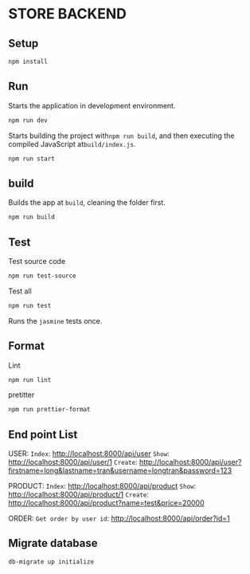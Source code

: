 # STORE BACKEND

## Setup

```sh
npm install
```

## Run

Starts the application in development environment.

```sh
npm run dev
```

Starts building the project with`npm run build`, and then executing the compiled JavaScript at`build/index.js`.

```sh
npm run start
```

## build

Builds the app at `build`, cleaning the folder first.

```sh
npm run build
```

## Test

Test source code

```sh
npm run test-source
```

Test all

```sh
npm run test
```

Runs the `jasmine` tests once.

## Format

Lint

```sh
npm run lint
```

pretitter

```sh
npm run prettier-format
```

## End point List

USER:
`Index`: <http://localhost:8000/api/user>
`Show`: <http://localhost:8000/api/user/1>
`Create`: <http://localhost:8000/api/user?firstname=long&lastname=tran&username=longtran&password=123>

PRODUCT:
`Index`: <http://localhost:8000/api/product>
`Show`: <http://localhost:8000/api/product/1>
`Create`: <http://localhost:8000/api/product?name=test&price=20000>

ORDER:
`Get order by user id`: <http://localhost:8000/api/order?id=1>

## Migrate database

```sh
db-migrate up initialize
```
